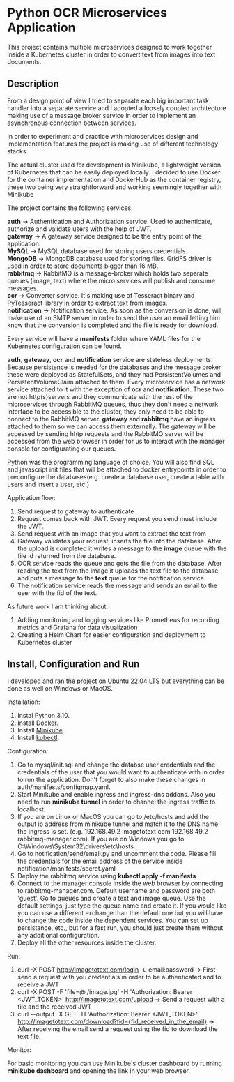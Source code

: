 # Python OCR Microservices Application

This project contains multiple microservices designed to work together inside a Kubernetes cluster in order to convert text from images into text documents.

## Description

From a design point of view I tried to separate each big important task handler into a separate service and I adopted a loosely coupled architecture making use of a message broker service in order to implement an asynchronous connection between services.

In order to experiment and practice with microservices design and implementation features the project is making use of different technology stacks.

The actual cluster used for development is Minikube, a lightweight version of Kubernetes that can be easily deployed locally. I decided to use Docker for the container implementation and DockerHub as the container registry, these two being very straightforward and working seemingly together with Minikube

The project contains the following services:

**auth** -> Authentication and Authorization service. Used to authenticate, authorize and validate users with the help of JWT. </br>
**gateway** -> A gateway service designed to be the entry point of the application. </br>
**MySQL** -> MySQL database used for storing users credentials. </br>
**MongoDB** -> MongoDB database used for storing files. GridFS driver is used in order to store documents bigger than 16 MB. </br>
**rabbitmq** -> RabbitMQ is a message-broker which holds two separate queues (image, text) where the micro services will publish and consume messages. </br>
**ocr** -> Converter service. It's making use of Tesseract binary and PyTesseract library in order to extract text from images. </br>
**notification** -> Notification service. As soon as the conversion is done, will make use of an SMTP server in order to send the user an email letting him know that the conversion is completed and the file is ready for download. </br>

Every service will have a **manifests** folder where YAML files for the Kubernetes configuration can be found.

**auth**, **gateway**, **ocr** and **notification** service are stateless deployments. Because persistence is needed for the databases and the message broker these were deployed as StatefulSets, and they had PersistentVolumes and PersistentVolumeClaim attached to them. Every microservice has a network service attached to it with the exception of **ocr** and **notification**. These two are not http(s)servers and they communicate with the rest of the microservices through RabbitMQ queues, thus they don't need a network interface to be accessible to the cluster, they only need to be able to connect to the RabbitMQ server. **gateway** and **rabbitmq** have an ingress attached to them so we can access them externally. The gateway will be accessed by sending hhtp requests and the RabbitMQ server will be accessed from the web browser in order for us to interact with the manager console for configurating our queues.

Python was the programming language of choice. You will also find SQL and javascript init files that will be attached to docker entrypoints in order to preconfigure the databases(e.g. create a database user, create a table with users and insert a user, etc.)

Application flow:

1. Send request to gateway to authenticate
2. Request comes back with JWT. Every request you send must include the JWT.
3. Send request with an image that you want to extract the text from
4. Gateway validates your request, inserts the file into the database. After the upload is completed it writes a message to the **image** queue with the file id returned from the database.
5. OCR service reads the queue and gets the file from the database. After reading the text from the image it uploads the text file to the database and puts a message to the **text** queue for the notification service.
6. The notification service reads the message and sends an email to the user with the fid of the text.

As future work I am thinking about:

1. Adding monitoring and logging services like Prometheus for recording metrics and Grafana for data visualization
2. Creating a Helm Chart for easier configuration and deployment to Kubernetes cluster

## Install, Configuration and Run

I developed and ran the project on Ubuntu 22.04 LTS but everything can be done as well on Windows or MacOS.

Installation:

1. Instal Python 3.10.
2. Install [Docker](https://docs.docker.com/engine/install/).
3. Install [Minikube](https://minikube.sigs.k8s.io/docs/start/).
4. Install [kubectl](https://kubernetes.io/docs/tasks/tools/).

Configuration:

1. Go to mysql/init.sql and change the databse user credentials and the credentials of the user that you would want to authenticate with in order to run the application. Don't forget to also make these changes in auth/manifests/configmap.yaml.
2. Start Minikube and enable ingress and ingress-dns addons. Also you need to run **minikube tunnel** in order to channel the ingress traffic to localhost.
3. If you are on Linux or MacOS you can go to /etc/hosts and add the output ip address from minikube tunnel and match it to the DNS name the ingress is set. (e.g. 192.168.49.2 imagetotext.com 192.168.49.2 rabbitmq-manager.com). If you are on Windows you go to C:\Windows\System32\drivers\etc\hosts.
4. Go to notification/send/email.py and uncomment the code. Please fill the credentials for the email address of the service inside notification/manifests/secret.yaml
5. Deploy the rabbitmq service using **kubectl apply -f manifests**
6. Connect to the manager console inside the web browser by connecting to rabbitmq-manager.com. Default username and password are both 'guest'. Go to queues and create a text and image queue. Use the default settings, just type the queue name and create it. If you would like you can use a different exchange than the default one but you will have to change the code inside the dependent services. You can set up persistance, etc., but for a fast run, you should just create them without any additional configuration.
7. Deploy all the other resources inside the cluster.

Run:

1. curl -X POST http://imagetotext.com/login -u email:password -> First send a request with you credentials in order to be authenticated and to receive a JWT
2. curl -X POST -F 'file=@./image.jpg' -H 'Authorization: Bearer <JWT_TOKEN>' http://imagetotext.com/upload -> Send a request with a file and the received JWT
3. curl --output -X GET -H 'Authorization: Bearer <JWT_TOKEN>' http://imagetotext.com/download?fid={fid_received_in_the_email} -> After receiving the email send a request using the fid to download the text file.

Monitor:

For basic monitoring you can use Minikube's cluster dashboard by running **minikube dashboard** and opening the link in your web browser.
